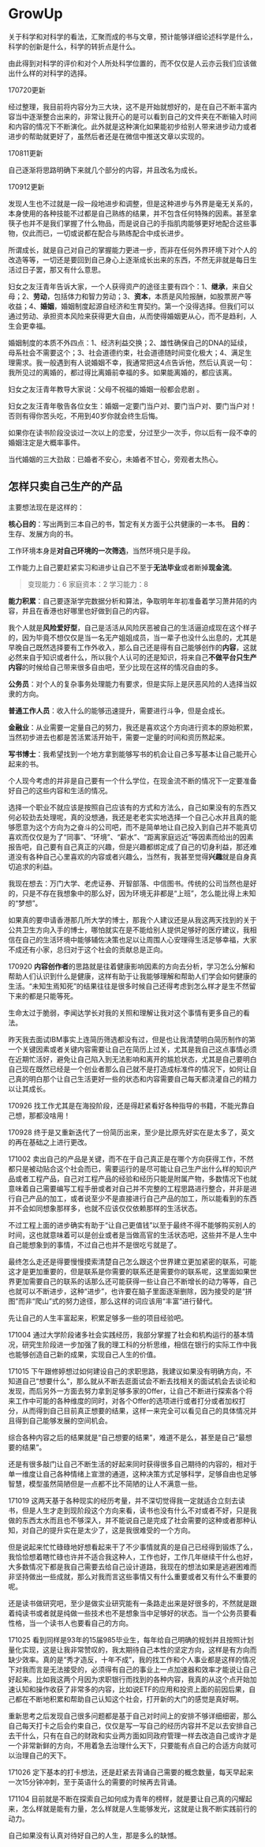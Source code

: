 # GrowUp

关于科学和对科学的看法，汇聚而成的书与文章，预计能够详细论述科学是什么，科学的创新是什么，科学的转折点是什么。

由此得到对科学的评价和对个人所处科学位置的，而不仅仅是人云亦云我们应该做出什么样的对科学的选择。

170720更新

经过整理，我目前将内容分为三大块，这不是开始就想好的，是在自己不断丰富内容当中逐渐整合出来的，非常让我开心的是可以看到自己的文件夹在不断输入时间和内容的情况下不断演化。此外就是这种演化如果能初步给别人带来进步动力或者进步的帮助就更好了，虽然后者还是在微信中推送文章以实现的。

170811更新

自己逐渐将思路明确下来就几个部分的内容，并且改名为成长。

170912更新

发现人生也不过就是一段一段地进步和调整，但是这种进步与外界是毫无关系的，本身使用的各种技能不过都是自己熟练的结果，并不包含任何特殊的因素。甚至拿筷子也并不是我们掌握了什么物品，而是说自己的手指肌肉能够更好地配合这些事物，仅此而已，一切或说都在配合与熟练配合中成长进步。

所谓成长，就是自己对自己的掌握能力更进一步，而非在任何外界环境下对个人的改造等等，一切还是要回到自己身心上逐渐成长出来的东西，不然无非就是每日生活过日子罢，那又有什么意思。

妇女之友汪青年告诉大家，一个人获得资产的途径主要有四个：1、**继承**，来自父母；2、**劳动**，包括体力和智力劳动；3、**资本**，本质是风险报酬，如股票房产等收益；4、**婚姻**，婚姻制度起源自经济和生育契约。第一个没得选择。但我们可以通过劳动、承担资本风险来获得更大自由，从而使得婚姻更从心，而不是趋利，人生会更幸福。

婚姻制度的本质不外四点：1、经济利益交换；2、雄性确保自己的DNA的延续，母系社会不需要这个；3、社会道德约束，社会道德随时间变化极大；4、满足生理需求。我一般遇到有人说婚姻不幸，我通常把这4点告诉他，然后认真说一句：我所见过的离婚的，都过得比离婚前幸福的多。如果能离婚的，都应该离。 ​​​​

妇女之友汪青年教导大家说：父母不祝福的婚姻一般都会悲剧 ​​。

妇女之友汪青年敬告各位女生：婚姻一定要门当户对、要门当户对、要门当户对！否则有得你苦头吃，不用到40岁你就会终生后悔 ​​​​。

如果你在读书阶段没谈过一次以上的恋爱，分过至少一次手，你以后有一段不幸的婚姻注定是大概率事件 ​​​​。

当代婚姻的三大劲敌：已婚者不安心，未婚者不甘心，旁观者太热心。

## 怎样只卖自己生产的产品

主要想法现在是这样的：

**核心目的**：写出两到三本自己的书，暂定有关方面于公共健康的一本书。
**目的**：生存、发展方向的书。


工作环境本身是**对自己环境的一次筛选**，当然环境只是手段。

工作能力上自己要赶紧实习和进步让自己不至于**无法毕业**或者断掉**现金流**。

>变现能力：6
>家庭资本：2
>学习能力：8



**能力积累**：自己要逐渐学完数据分析和算法，争取明年年初准备着学习萧井陌的内容，并且在香港也好哪里也好做到自己的内容。

我个人就是**风险爱好型**，自己是活活从风险厌恶被自己的生活逼迫成现在这个样子的，因为毕竟不想仅仅是当一名无产姐姐成员，当一辈子也没什么出息的，尤其是早晚自己既然选择要有工作外收入，那么自己还是得有自己能够创作的**内容**，这就必然来自于知识或者什么，所以我个人认可的还是知识，将来自己**不做平台只生产内容**的时候给自己带来很多自由吧，至少比现在这样的情况自由的多。


**公务员**：对个人的复杂事务处理能力有要求，但是实际上是厌恶风险的人选择当奴隶的方向。

**普通工作人员**：收入什么的能够迅速提升，需要进行斗争，但是会成长。


**金融业**：从业需要一定量自己的努力，我还是喜欢这个方向进行资本的原始积累，当然初步进去也都是苦活累活开始干，需要一定量的时间和资历熬起来。

**写书博士**：我希望找到一个地方拿到能够写书的机会让自己多写基本让自己能开心起来的书。

个人现今考虑的并非是自己要有一个什么学位，在现金流不断的情况下一定要准备好自己的这些内容和生活的情况。

选择一个职业不就应该是按照自己应该有的方式和方法么，自己如果没有的东西又何必较劲去处理呢，真的没想通，我还是老老实实地选择一个自己心水并且真的能够愿意为这个方向为之奋斗的公司吧，而不是简单地让自己投入到自己并不能真切喜欢而仅仅是为了“同事”、“环境”、“薪水”、“距离家庭远近”等因素而给出的因素报告吧，自己要有自己真正的兴趣，但是兴趣都绑定成了自己的切身利益，那还难道没有各种自己心里喜欢的内容或者兴趣么，当然有，我甚至觉得**兴趣**就是自身真切追求的利益。

我现在想去：万门大学、老虎证券、开智部落、中信图书。传统的公司当然也是好的，只是不存在我想象中的那么好，因为环境无非都是“上班”，怎么能比得上未知的“梦想”。

如果真的要申请香港那几所大学的博士，那我个人建议还是从我这两天找到的关于公共卫生方向入手的博士，哪怕就实在是不能给别人提供足够好的医疗建议，我相信在自己的生活环境中能够辅佐决策也足以让周围人心安理得生活足够幸福，大家不成还有小家，总归对于这个社会的贡献总是正向。


170920
**内容创作者**的思路就是往着健康影响因素的方向去分析，学习怎么分解和帮助人们认识到什么是健康，这样有助于让我能够理解和帮助人们学会如何健康的生活。“未知生焉知死”的结果往往是很多时候自己还得考虑到怎么样才是生不然留下来的都是只能等死。

生命太过于脆弱，李闻达学长对我的关照和理解让我对这个事情有更多自己的看法。

昨天我去面试IBM事实上连简历筛选都没有过，但是也让我清楚明白简历制作的第一个关键因素或者关键内容需要让自己在简历上过关，尤其是我自己这点事情必须在近期忙活好，避免让自己陷入到无法影响和离开的尴尬状态，尤其是自己要明白自己现在既然已经是一个创业者那么自己就不是打造成标准件的情况下，如何让自己真的明白那个让自己生活更好一些的状态和内容需要自己每天都浇灌自己的精力以让其成长。

170926
找工作尤其是在海投阶段，还是得赶紧看好各种指导的书籍，不能光靠自己想，那都没啥用！


170928
终于是又重新迭代了一份简历出来，至少是比原先好实在是太多了，英文的再在基础之上进行更改。

171002
卖出自己的产品是关键，而不在于自己真正是在哪个方向获得工作，不然都只是被动贴合这个社会而已，需要运行的是尽可能让自己生产出什么样的知识产品或者工程产品，自己对工程产品的经验和经历只能是附属产物，多数情况下也就意味着自己需要编写工程手册或者对自己并不完整的工程思路进行整合，并非是进行自己产品的加工，或者说至少不是直接进行自己产品的加工，所以能看到的东西并不会如同想象那样多，也就不应该仅仅依赖那样的生活状态。

不过工程上面的进步确实有助于“让自己更值钱”以至于最终不得不能够购买别人的时间，这也就意味着可以是创业或者是当做高官的生活状态吧，这些并不是人生中自己能想象到的事情，不过自己也并不是很吃亏就是了。

最终怎么走还是得要慢慢摸索清楚自己怎么跟这个世界建立更加紧密的联系，可能这才是更加重要的，但是联系是你需要的联系还是需要你的联系呢，这里面如果世界更加需要自己的联系的话那么还可能获得一些让自己不断增长的动力等等，自己也就可以不断进步，这种“进步”，也许要在脑子里面逐渐删除，因为接受的是“拼图”而非“爬山”式的努力途径，那么这样的词应该用“丰富”进行替代。

先让自己的人生丰富起来，积累足够多一些的项目经验吧。

171004
通过大学阶段诸多社会实践经历，我部分掌握了社会和机构运行的基本情况，研究生阶段进一步加强了我的理工科的分析思维，相信在银行的实际工作中我也能够创造自己新的成果，实现自己人生的价值。

171015
下午跟修婷想过如何建设自己的求职思路，我建议如果没有明确方向，不知道自己“想要什么”，那么就从不断去逛面试会不断去找相关的面试机会去谈论和发现，而后另外一方面去努力拿到足够多家的Offer，让自己不断进行探索各个将来工作中可能的各种维度的同时，对各个Offer的选项进行或者打分或者加权打分，从而得到自己目前真正想要的结果，这样一来完全可以看见自己的具体情况并且得到自己能够发展的空间机会。

综合各种内容之后的结果就是“自己想要的结果”，难道不是么，甚至是自己“最想要的结果”。

还是有很多敲门让自己不断生活的好起来同时获得很多自己期待的内容的，相对于单一维度让自己各种情绪上宣泄的通道，这种决策方式足够科学，足够自由也足够智慧，模型虽然简陋但是一点都不比不简陋的让人不满意一些。

171019
这两天基于各种现实的经历考量，并不深切觉得我一定就适合立刻去读书，但是人生才走到现阶段这个方向来看，读书也没有什么不对或者不好，只是我做的东西太水而且也不够深入，并不能说自己是完成了社会需要的这种或者那种认知，对自己的提升实在是太少了，这是我很难受的一个方向。

但是说起来忙忙碌碌地好想看起来干了不少事情就真的是自己已经得到锻炼了么，我恰恰想着瞎忙碌也许并不适合我这种人，工作也好，工作几年继续干什么也好，大多数情况下都是我自己需要去给自己设计道路，我现在的想法如果是逃避困难而非坚持做出一些成就，那么对我而言这些事情又有什么重要或者又有什么不重要的呢。

还是读书做研究吧，至少是做实业研究能有一条路走出来是好很多的，不然就是跟着纯读书或者就是纯做一些技术也不是想象当中足够好的状态。当一个公务员要看性格，当一个读书人也要看自己的方向。

171025
看到同样是93年的15届985毕业生，每年给自己明确的规划并且按照计划量化实现，这是让我非常赞叹的，我太期待自己本性的坚定方向，这样是有方向而缺少效率。真的是“秀才造反，十年不成”，我的找工作和个人事业都是这样的情况下对我而言是无法接受的，必须得有自己的事业上一点加速器和效率才能说让自己好起来。比如我这两个月因为求职银行而找到的各种内容，我真的从这个点开始加速认知和操作收获了非常多的内容，比如说ETF的应用和投资上面的前因后果，自己都在不断地积累和帮助自己认知这个社会，打开新的大门的感觉是真好啊。

重新思考之后发现自己很多问题都是基于自己对时间上的安排不够详细细密，那么自己每天打卡之后会约束自己，仅仅是写一写自己的经历内容并不足以去安排自己去干什么，只有在自己的财政和实业两方面如同政府管理一样去改造自己或许才是一个非常新鲜的方向，不用着急去治理什么天下，只要能有点自己的合适方向就可以治理自己的天下。

171026
定下基本的打卡想法，还是赶紧去背诵自己需要的概念数量，每天早起来一次15分钟冲刺，至于英语什么的需要的时候再去背诵。

171104
目前就是不断在探索自己如何成为青年的榜样，就是要让自己真的闪耀起来，怎么样就是能有力量，怎么样就是人生能够发光，这就是让我不断实践前行的动力。

自己如果没有认真对待好自己的人生，那是多么的缺憾。

